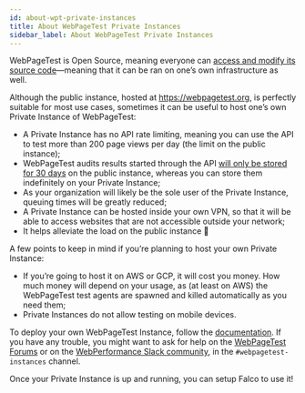 ```yaml
---
id: about-wpt-private-instances
title: About WebPageTest Private Instances
sidebar_label: About WebPageTest Private Instances
---
```


WebPageTest is Open Source, meaning everyone can [access and modify its source code](https://github.com/WPO-Foundation/webpagetest)—meaning that it can be ran on one’s own infrastructure as well. 

Although the public instance, hosted at https://webpagetest.org, is perfectly suitable for most use cases, sometimes it can be useful to host one’s own Private Instance of WebPageTest:

- A Private Instance has no API rate limiting, meaning you can use the API to test more than 200 page views per day (the limit on the public instance);
- WebPageTest audits results started through the API [will only be stored for 30 days](https://www.webpagetest.org/forums/showthread.php?tid=15759&pid=31710#pid31710) on the public instance, whereas you can store them indefinitely on your Private Instance;
- As your organization will likely be the sole user of the Private Instance, queuing times will be greatly reduced;
- A Private Instance can be hosted inside your own VPN, so that it will be able to access websites that are not accessible outside your network;
- It helps alleviate the load on the public instance 🙂

A few points to keep in mind if you’re planning to host your own Private Instance:

- If you’re going to host it on AWS or GCP, it will cost you money. How much money will depend on your usage, as (at least on AWS) the WebPageTest test agents are spawned and killed automatically as you need them;
- Private Instances do not allow testing on mobile devices.

To deploy your own WebPageTest Instance, follow the [documentation](https://github.com/WPO-Foundation/webpagetest-docs/blob/master/user/Private%20Instances/README.md). If you have any trouble, you might want to ask for help on the [WebPageTest Forums](https://www.webpagetest.org/forums/) or on the [WebPerformance Slack community](https://webperformance.herokuapp.com/), in the `#webpagetest-instances` channel.

Once your Private Instance is up and running, you can setup Falco to use it!